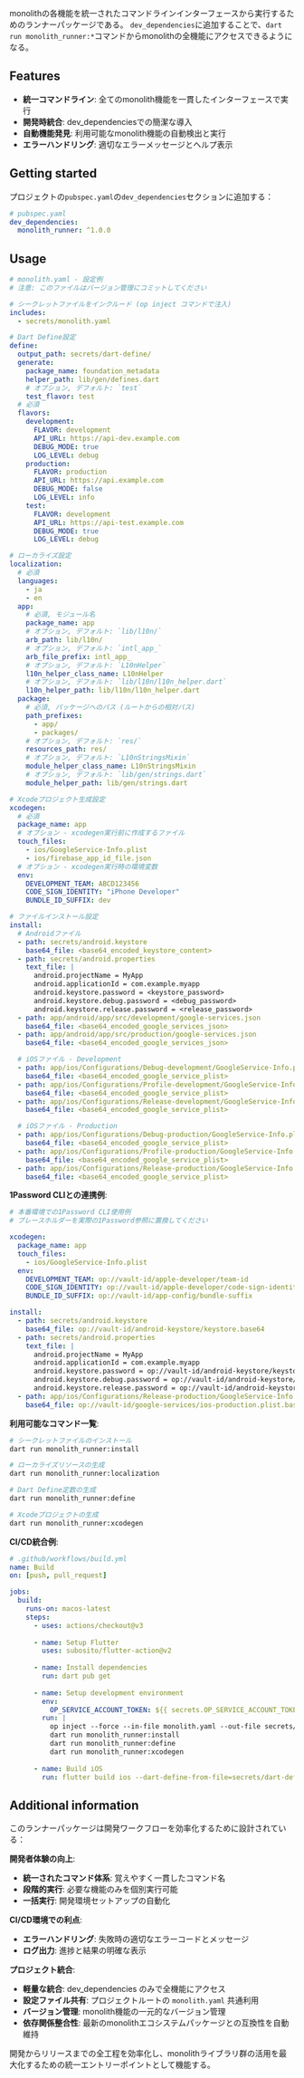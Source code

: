 monolithの各機能を統一されたコマンドラインインターフェースから実行するためのランナーパッケージである。
`dev_dependencies`に追加することで、`dart run monolith_runner:*`コマンドからmonolithの全機能にアクセスできるようになる。

## Features

* **統一コマンドライン**: 全てのmonolith機能を一貫したインターフェースで実行
* **開発時統合**: dev_dependenciesでの簡潔な導入
* **自動機能発見**: 利用可能なmonolith機能の自動検出と実行
* **エラーハンドリング**: 適切なエラーメッセージとヘルプ表示

## Getting started

プロジェクトの`pubspec.yaml`の`dev_dependencies`セクションに追加する：

```yaml
# pubspec.yaml
dev_dependencies:
  monolith_runner: ^1.0.0
```

## Usage

```yaml
# monolith.yaml - 設定例
# 注意: このファイルはバージョン管理にコミットしてください

# シークレットファイルをインクルード (op inject コマンドで注入)
includes:
  - secrets/monolith.yaml

# Dart Define設定
define:
  output_path: secrets/dart-define/
  generate:
    package_name: foundation_metadata
    helper_path: lib/gen/defines.dart
    # オプション, デフォルト: `test`
    test_flavor: test
  # 必須
  flavors:
    development:
      FLAVOR: development
      API_URL: https://api-dev.example.com
      DEBUG_MODE: true
      LOG_LEVEL: debug
    production:
      FLAVOR: production
      API_URL: https://api.example.com
      DEBUG_MODE: false
      LOG_LEVEL: info
    test:
      FLAVOR: development
      API_URL: https://api-test.example.com
      DEBUG_MODE: true
      LOG_LEVEL: debug

# ローカライズ設定
localization:
  # 必須
  languages:
    - ja
    - en
  app:
    # 必須, モジュール名
    package_name: app
    # オプション, デフォルト: `lib/l10n/`
    arb_path: lib/l10n/
    # オプション, デフォルト: `intl_app_`
    arb_file_prefix: intl_app_
    # オプション, デフォルト: `L10nHelper`
    l10n_helper_class_name: L10nHelper
    # オプション, デフォルト: `lib/l10n/l10n_helper.dart`
    l10n_helper_path: lib/l10n/l10n_helper.dart
  package:
    # 必須, パッケージへのパス (ルートからの相対パス)
    path_prefixes:
      - app/
      - packages/
    # オプション, デフォルト: `res/`
    resources_path: res/
    # オプション, デフォルト: `L10nStringsMixin`
    module_helper_class_name: L10nStringsMixin
    # オプション, デフォルト: `lib/gen/strings.dart`
    module_helper_path: lib/gen/strings.dart

# Xcodeプロジェクト生成設定
xcodegen:
  # 必須
  package_name: app
  # オプション - xcodegen実行前に作成するファイル
  touch_files:
    - ios/GoogleService-Info.plist
    - ios/firebase_app_id_file.json
  # オプション - xcodegen実行時の環境変数
  env:
    DEVELOPMENT_TEAM: ABCD123456
    CODE_SIGN_IDENTITY: "iPhone Developer"
    BUNDLE_ID_SUFFIX: dev

# ファイルインストール設定
install:
  # Androidファイル
  - path: secrets/android.keystore
    base64_file: <base64_encoded_keystore_content>
  - path: secrets/android.properties
    text_file: |
      android.projectName = MyApp
      android.applicationId = com.example.myapp
      android.keystore.password = <keystore_password>
      android.keystore.debug.password = <debug_password>
      android.keystore.release.password = <release_password>
  - path: app/android/app/src/development/google-services.json
    base64_file: <base64_encoded_google_services_json>
  - path: app/android/app/src/production/google-services.json
    base64_file: <base64_encoded_google_services_json>

  # iOSファイル - Development
  - path: app/ios/Configurations/Debug-development/GoogleService-Info.plist
    base64_file: <base64_encoded_google_service_plist>
  - path: app/ios/Configurations/Profile-development/GoogleService-Info.plist
    base64_file: <base64_encoded_google_service_plist>
  - path: app/ios/Configurations/Release-development/GoogleService-Info.plist
    base64_file: <base64_encoded_google_service_plist>

  # iOSファイル - Production
  - path: app/ios/Configurations/Debug-production/GoogleService-Info.plist
    base64_file: <base64_encoded_google_service_plist>
  - path: app/ios/Configurations/Profile-production/GoogleService-Info.plist
    base64_file: <base64_encoded_google_service_plist>
  - path: app/ios/Configurations/Release-production/GoogleService-Info.plist
    base64_file: <base64_encoded_google_service_plist>
```

**1Password CLIとの連携例**:
```yaml
# 本番環境での1Password CLI使用例
# プレースホルダーを実際の1Password参照に置換してください

xcodegen:
  package_name: app
  touch_files:
    - ios/GoogleService-Info.plist
  env:
    DEVELOPMENT_TEAM: op://vault-id/apple-developer/team-id
    CODE_SIGN_IDENTITY: op://vault-id/apple-developer/code-sign-identity
    BUNDLE_ID_SUFFIX: op://vault-id/app-config/bundle-suffix

install:
  - path: secrets/android.keystore
    base64_file: op://vault-id/android-keystore/keystore.base64
  - path: secrets/android.properties
    text_file: |
      android.projectName = MyApp
      android.applicationId = com.example.myapp
      android.keystore.password = op://vault-id/android-keystore/keystore-password
      android.keystore.debug.password = op://vault-id/android-keystore/debug-password
      android.keystore.release.password = op://vault-id/android-keystore/release-password
  - path: app/ios/Configurations/Release-production/GoogleService-Info.plist
    base64_file: op://vault-id/google-services/ios-production.plist.base64
```

**利用可能なコマンド一覧**:
```bash
# シークレットファイルのインストール
dart run monolith_runner:install

# ローカライズリソースの生成
dart run monolith_runner:localization

# Dart Define定数の生成
dart run monolith_runner:define

# Xcodeプロジェクトの生成
dart run monolith_runner:xcodegen
```

**CI/CD統合例**:
```yaml
# .github/workflows/build.yml
name: Build
on: [push, pull_request]

jobs:
  build:
    runs-on: macos-latest
    steps:
      - uses: actions/checkout@v3
      
      - name: Setup Flutter
        uses: subosito/flutter-action@v2
        
      - name: Install dependencies
        run: dart pub get
        
      - name: Setup development environment
        env:
          OP_SERVICE_ACCOUNT_TOKEN: ${{ secrets.OP_SERVICE_ACCOUNT_TOKEN }}
        run: |
          op inject --force --in-file monolith.yaml --out-file secrets/monolith.yaml
          dart run monolith_runner:install
          dart run monolith_runner:define
          dart run monolith_runner:xcodegen
          
      - name: Build iOS
        run: flutter build ios --dart-define-from-file=secrets/dart-define/production.json
```

## Additional information

このランナーパッケージは開発ワークフローを効率化するために設計されている：

**開発者体験の向上**:
- **統一されたコマンド体系**: 覚えやすく一貫したコマンド名
- **段階的実行**: 必要な機能のみを個別実行可能
- **一括実行**: 開発環境セットアップの自動化

**CI/CD環境での利点**:
- **エラーハンドリング**: 失敗時の適切なエラーコードとメッセージ
- **ログ出力**: 進捗と結果の明確な表示

**プロジェクト統合**:
- **軽量な統合**: dev_dependencies のみで全機能にアクセス
- **設定ファイル共有**: プロジェクトルートの `monolith.yaml` 共通利用
- **バージョン管理**: monolith機能の一元的なバージョン管理
- **依存関係整合性**: 最新のmonolithエコシステムパッケージとの互換性を自動維持

開発からリリースまでの全工程を効率化し、monolithライブラリ群の活用を最大化するための統一エントリーポイントとして機能する。
